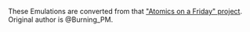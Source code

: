 These Emulations are converted from that ["Atomics on a Friday" project](https://github.com/Atomics-on-A-Friday/Emulation-Tools). Original author is @Burning_PM.
